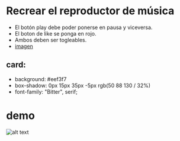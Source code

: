 # Recrear el reproductor de música 

- El botón play debe poder ponerse en pausa y viceversa.
- El boton de like se ponga en rojo.
- Ambos deben ser togleables.
- [imagen](https://raw.githubusercontent.com/muhammederdem/mini-player/master/img/1.jpg)

## card:
- background: #eef3f7
- box-shadow: 0px 15px 35px -5px rgb(50 88 130 / 32%)
- font-family: "Bitter", serif;

# demo

![alt text](https://drive.google.com/file/d/1l9CDgB-Wp1BCv613Dw1G0wTBNAFD8nwF/view)